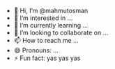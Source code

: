 - 👋 Hi, I’m @mahmutosman
- 👀 I’m interested in ...
- 🌱 I’m currently learning ...
- 💞️ I’m looking to collaborate on ...
- 📫 How to reach me ...
- 😄 Pronouns: ...
- ⚡ Fun fact: yas yas yas

<!---
mahmutosman/mahmutosman is a ✨ special ✨ repository because its `README.md` (this file) appears on your GitHub profile.
You can click the Preview link to take a look at your changes.
--->
